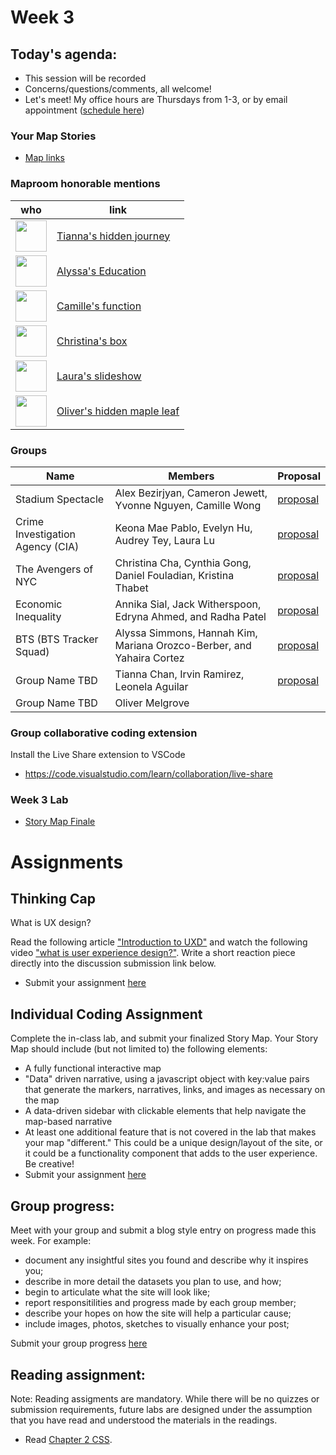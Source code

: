 # Week 3

## Today's agenda:

- This session will be recorded
- Concerns/questions/comments, all welcome!
- Let's meet! My office hours are Thursdays from 1-3, or by email appointment ([schedule here](https://calendly.com/yohda/dh151))

### Your Map Stories

- [Map links](https://github.com/yohman/22S-DH151/discussions/5)

### Maproom honorable mentions

who | link 
--- | ---
<img src="https://avatars.githubusercontent.com/u/102552593?s=64&v=4" width=50> | [Tianna's hidden journey](https://tiannachan.github.io/DH151/Week2/)
<img src="https://avatars.githubusercontent.com/u/97260713?s=64&v=4" width=50> | [Alyssa's Education](https://lsssmmns.github.io/DH151/Week2/index.html)
<img src="https://avatars.githubusercontent.com/u/66044667?s=64&v=4" width=50> | [Camille's function](https://camilleivywong.github.io/DH151/Week02/index.html)
<img src="https://avatars.githubusercontent.com/u/79070365?s=64&v=4" width=50> | [Christina's box](https://ygcha.github.io/DH151/Week2/location.html)
<img src="https://avatars.githubusercontent.com/u/81529754?s=64&v=4" width=50> | [Laura's slideshow](https://snlaurax.github.io/DH151/Week2/index)
<img src="https://avatars.githubusercontent.com/u/38347766?s=64&v=4" width=50> | [Oliver's hidden maple leaf](https://melgrove.github.io/DH151/Week2/index.html)

### Groups

Name | Members | Proposal
--- | --- | ---
Stadium Spectacle | Alex Bezirjyan, Cameron Jewett, Yvonne Nguyen, Camille Wong | [proposal](https://yvonne-nguyen.github.io/stadiums/assignment-1)
Crime Investigation Agency (CIA) | Keona Mae Pablo, Evelyn Hu, Audrey Tey, Laura Lu | [proposal](https://evelyn-s-hu.github.io/DH151-CIA/)
The Avengers of NYC | Christina Cha, Cynthia Gong, Daniel Fouladian, Kristina Thabet | [proposal](https://cynthiagong.github.io/nyccrime/proposal)
Economic Inequality | Annika Sial, Jack Witherspoon, Edryna Ahmed, and Radha Patel | [proposal](https://radha0207.github.io/Economic-Inequality-working-title-/Group%20Assignment/index.html)
BTS (BTS Tracker Squad) | Alyssa Simmons, Hannah Kim, Mariana Orozco-Berber, and Yahaira Cortez | [proposal](https://github.com/lsssmmns/BTSTrackerSquad/blob/main/README.md)
Group Name TBD | Tianna Chan, Irvin Ramirez, Leonela Aguilar | [proposal](https://tiannachan.github.io/DH151-SocialMedia/README.md)
Group Name TBD | Oliver Melgrove | 

### Group collaborative coding extension

Install the Live Share extension to VSCode

- https://code.visualstudio.com/learn/collaboration/live-share

### Week 3 Lab

- [Story Map Finale](Lab)

# Assignments

## Thinking Cap

What is UX design?

Read the following article ["Introduction to UXD"](https://medium.com/beakerandflint/an-introduction-user-experience-design-2a7f8167bf03) and watch the following video ["what is user experience design?"](https://www.youtube.com/watch?v=Nj6x01wg2WA). Write a short reaction piece directly into the discussion submission link below.

- Submit your assignment [here](https://github.com/yohman/22S-DH151/discussions/6)

## Individual Coding Assignment

Complete the in-class lab, and submit your finalized Story Map. Your Story Map should include (but not limited to) the following elements:

- A fully functional interactive map
- "Data" driven narrative, using a javascript object with key:value pairs that generate the markers, narratives, links, and images as necessary on the map
- A data-driven sidebar with clickable elements that help navigate the map-based narrative
- At least one additional feature that is not covered in the lab that makes your map "different." This could be a unique design/layout of the site, or it could be a functionality component that adds to the user experience. Be creative!
- Submit your assignment [here](https://github.com/yohman/22S-DH151/discussions/7)

## Group progress:

Meet with your group and submit a blog style entry on progress made this week. For example:

- document any insightful sites you found and describe why it inspires you; 
- describe in more detail the datasets you plan to use, and how; 
- begin to articulate what the site will look like; 
- report responsitilities and progress made by each group member;
- describe your hopes on how the site will help a particular cause; 
- include images, photos, sketches to visually enhance your post;

Submit your group progress [here](https://github.com/yohman/22S-DH151/discussions/8)


## Reading assignment:

Note: Reading assigments are mandatory. While there will be no quizzes or submission requirements, future labs are designed under the assumption that you have read and understood the materials in the readings.

- Read [Chapter 2 CSS](https://geobgu.xyz/web-mapping2/css.html). 
